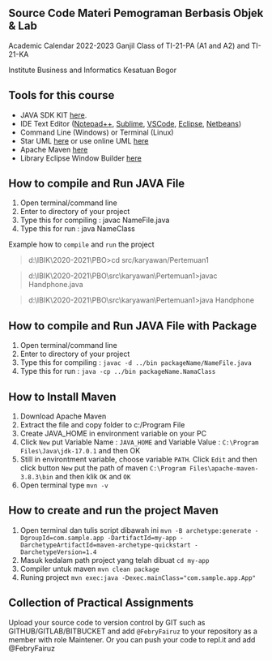 ## Source Code Materi Pemograman Berbasis Objek & Lab

Academic Calendar 2022-2023 Ganjil 
Class of TI-21-PA (A1 and A2) and TI-21-KA

Institute Business and Informatics Kesatuan Bogor

## Tools for this course

- JAVA SDK KIT [here](https://www.oracle.com/java/technologies/downloads/#jdk17-windows).
- IDE Text Editor ([Notepad++](https://notepad-plus-plus.org/downloads/), [Sublime](https://www.sublimetext.com/3), [VSCode](https://code.visualstudio.com/download), [Eclipse](https://www.eclipse.org/downloads/), [Netbeans](https://www.oracle.com/java/technologies/javase-jdk-7-netbeans-downloads.html))
- Command Line (Windows) or Terminal (Linux)
- Star UML [here](https://staruml.io/download) or use online UML [here](https://creately.com/lp/uml-diagram-tool/)
- Apache Maven [here](https://maven.apache.org/download.cgi) 
- Library Eclipse Window Builder [here](https://download.eclipse.org/windowbuilder/latest/)

## How to compile and Run JAVA File

1. Open terminal/command line
2. Enter to directory of your project
3. Type this for compiling : javac NameFile.java
4. Type this for run : java NameClass 

Example how to `compile` and `run` the project

> d:\IBIK\2020-2021\PBO>cd src/karyawan/Pertemuan1

> d:\IBIK\2020-2021\PBO\src\karyawan\Pertemuan1>javac Handphone.java

> d:\IBIK\2020-2021\PBO\src\karyawan\Pertemuan1>java Handphone

## How to compile and Run JAVA File with Package

1. Open terminal/command line
2. Enter to directory of your project
3. Type this for compiling : `javac -d ../bin packageName/NameFile.java`
4. Type this for run : `java -cp ../bin packageName.NamaClass`


## How to Install Maven

1. Download Apache Maven
2. Extract the file and copy folder to c:/Program File
3. Create JAVA_HOME in environment variable on your PC
4. Click `New` put Variable Name : `JAVA_HOME` and Variable Value : `C:\Program Files\Java\jdk-17.0.1` and then OK
5. Still in environtment variable, choose variable `PATH`. Click `Edit` and then click button `New` put the path of maven `C:\Program Files\apache-maven-3.8.3\bin` and then klik `OK` and `OK`
6. Open terminal type `mvn -v`

## How to create and run the project Maven
1. Open terminal dan tulis script dibawah ini 
	`mvn -B archetype:generate -DgroupId=com.sample.app -DartifactId=my-app -DarchetypeArtifactId=maven-archetype-quickstart -DarchetypeVersion=1.4`
2. Masuk kedalam path project yang telah dibuat
	`cd my-app`
3. Compiler untuk maven `mvn clean package`
4. Runing project `mvn exec:java -Dexec.mainClass="com.sample.app.App"`	

## Collection of Practical Assignments

Upload your source code to version control by GIT such as GITHUB/GITLAB/BITBUCKET and add `@FebryFairuz` to your repository as a member with role Maintener.
Or you can push your code to repl.it and add @FebryFairuz 
